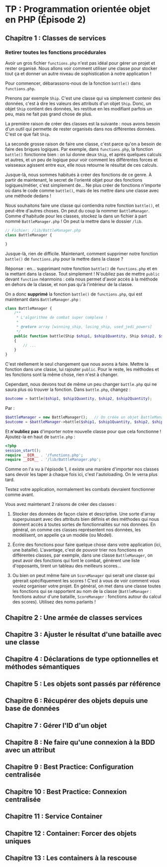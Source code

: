 # TP : Programmation orientée objet en PHP (Épisode 2)

## Chapitre 1 : Classes de services
### Retirer toutes les fonctions procédurales
Avoir un gros fichier `functions.php` n'est pas idéal pour gérer un projet et rester organisé. Nous allons voir comment utiliser une classe pour stocker tout ça et donner un autre niveau de sophistication à notre application !

Pour commencer, débarassons-nous de la fonction `battle()` dans `functions.php`.

Prenons par exemple `Ship`. C'est une classe qui va simplement contenir des données, c'est à dire les valeurs des attributs d'un objet `Ship`. Donc, un objet `Ship` contient des données, les restitue en les modifiant parfois un peu, mais ne fait pas grand chose de plus.

La première raison de créer des classes est la suivante : nous avons besoin d'un outil qui permette de rester organisés dans nos différentes données. C'est ce que fait `Ship`.

La seconde grosse raison de faire une classe, c'est parce qu'on a besoin de faire des briques logiques. Par exemple, dans `functions.php`, la fonction `battle()` fonctionne bien : on lui donne deux `Ship`, et après quelques calculs et autres, et un peu de logique pour voir comment les différentes forces et vaisseaux agissent entre eux, elle nous retourne le résultat de ces calculs.

Jusque-là, nous sommes habitués à créer des fonctions de ce genre. À partir de maintenant, le secret de l'orienté objet pour des fonctions logiques/métier, c'est simplement de... Ne plus créer de fonctions n'importe où dans le code comme `battle()`, mais de les mettre dans une classe avec une méthode dedans !

Nous souhaitons faire une classe qui contiendra notre fonction `battle()`, et peut-être d'autres choses. On peut du coup la nommer `BattleManager`. Comme d'habitude pour les classes, stockez la dans un fichier à part nommé `BattleManager.php` ! On peut la mettre dans le dossier `/lib`.

```php
// Fichier: /lib/BattleManager.php
class BattleManager {

}
```

Jusque-là, rien de difficile. Maintenant, comment supprimer notre fonction `battle()` de `functions.php` pour la mettre dans la classe ?

Réponse : en... supprimant notre fonction `battle()` de `functions.php` et en la mettant dans la classe. Tout simplement ! N'oubliez pas de mettre `public` devant `function` néanmoins : cela nous permet d'avoir accès à la méthode en dehors de la classe, et non pas qu'à l'intérieur de la classe.

On a donc **supprimé** la fonction `battle()` de `functions.php`, qui est maintenant dans `BattleManager.php` :

```php
class BattleManager {
    /**
     * L'algorithme de combat super complexe !
     *
     * @return array [winning_ship, losing_ship, used_jedi_powers]
     */
    public function battle(Ship $ship1, $ship1Quantity, Ship $ship2, $ship2Quantity)
    {
        // ...
    }
}
```

C'est réellement le seul changement que nous avons à faire. Mettre la fonction dans une classe, lui rajouter `public`. Pour le reste, les méthodes et les fonctions sont la même chose, rien n'est à changer.

Cependant, nous devons tout de même un peu changer `battle.php` qui ne saura plus où trouver la fonction. Dans `battle.php`, changez : 

```php
$outcome = battle($ship1, $ship1Quantity, $ship2, $ship2Quantity);
```

Par : 
```php
$battleManager = new BattleManager();   // On créée un objet BattleManager
$outcome = $battleManager->battle($ship1, $ship1Quantity, $ship2, $ship2Quantity); // Qui a accès à la méthode battle de sa classe !
```

Et **n'oubliez pas** d'importer notre nouvelle classe pour que cela fonctionne ! Ajoutez-la en haut de `battle.php` :
```php
<?php
session_start();
require __DIR__ . '/functions.php';
require __DIR__ . '/lib/BattleManager.php';
```

Comme on l'a vu à l'épisode 1, il existe une manière d'importer nos classes sans devoir les taper à chaque fois ici, c'est l'autoloading. On le verra plus tard.

Testez votre application, normalement les combats devraient fonctionner comme avant.

Vous avez maintenant 2 raisons de créer des classes :
1. Stocker des données de façon claire et descriptive. Une sorte d'array superpuissant avec des attributs bien définis et des méthodes qui nous donnent accès à toutes sortes de fonctionnalités sur nos données. En général, on comme ces classes représentent nos données, les modélisent, on appelle ça un modèle (ou Model).

2. Écrire des fonctions pour faire quelque chose dans votre application (ici, une bataille). L'avantage, c'est de pouvoir trier nos fonctions en différentes classes, par exemple, dans une classe `BattleManager`, on peut avoir des fonctions qui font le combat, génèrent une liste d'opposants, tirent un tableau des meilleurs scores...

3. Ou bien on peut même faire un `ScoreManager` qui serait une classe qui gèrerait spécifiquement les scores ! C'est à vous de voir comment vous voulez organiser votre projet. En général, on met dans une classe toutes les fonctions qui se rapportent au nom de la classe (`BattleManager` : fonctions autour d'une bataille, `ScoreManager` : fonctions autour du calcul des scores). Utilisez des noms parlants !

## Chapitre 2 : Une armée de classes services
## Chapitre 3 : Ajuster le résultat d'une bataille avec une classe
## Chapitre 4 : Déclarations de type optionnelles et méthodes sémantiques
## Chapitre 5 : Les objets sont passés par référence
## Chapitre 6 : Récupérer des objets depuis une base de données
## Chapitre 7 : Gérer l'ID d'un objet
## Chapitre 8 : Ne faire qu'une connexion à la BDD avec un attribut
## Chapitre 9 : Best Practice: Configuration centralisée
## Chapitre 10 : Best Practice: Connexion centralisée
## Chapitre 11 : Service Container
## Chapitre 12 : Container: Forcer des objets uniques
## Chapitre 13 : Les containers à la rescouse